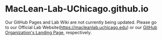 # MacLean-Lab-UChicago.github.io
Our GitHub Pages and Lab Wiki are not currently being updated. Please go to our Official Lab Website(https://macleanlab.uchicago.edu) or our [GitHub Organization's Landing Page](https://github.com/MacLean-Lab-UChicago), respectively.

